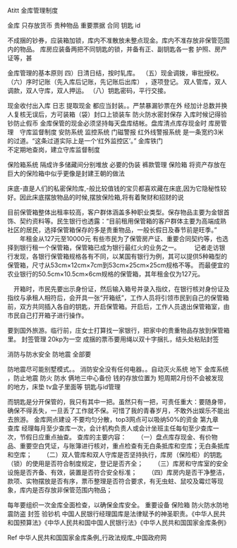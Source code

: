 Atitt 金库管理制度


金库
只存放货币 贵种物品 重要票据 合同  钥匙  id

不成捆的钞券，应装箱加锁，库内不准散放未整点现金。库内不准存放非保管范围内的物品。
库房应装备两把不同钥匙的锁，并备有正、副钥匙各一套
护照、房产证等，甚

金库管理的基本原则
四）日清日结，按时轧库。 
（五）现金调拨，审批授权。
 
（六）序时记账（先入库后记账，先记账后出库）
，逐项登记。
双人管库，双人调款，双人守库，双人押运。 （八）钥匙密码，平行交接。

现金收付出入库 日志
提取现金 都应当封装。。严禁暴漏钞票在外
经加计总数并换人复核无误后，方可装箱（袋）封口上锁装车
防火防水密封保存
入库时候记得验钞防止假币
金库保管的现金必须坚持每天盘库结帐。盘库清点库存现金时
库房管理　守库监督制度
安防系统  监控系统 门磁警报  红外线警报系统
是一条宽约3米的过道。“这条过道实际上是一个‘红外监控区’。”
金库铁门  
不定期地查岗，建立守库监督制度

保险箱系统  隔成许多储藏间分别堆放
必要的伪装
裤款管理 保险箱
将资产存放在巨大的保险箱中似乎更像是封建王朝的做法

床底-直是人们的私密保险库,-般比较值钱的宝贝都喜欢藏在床底,因为它隐秘性较好。因此床底摆放物品的时候,摆放保险箱,将有着聚财和招财的说


目前保管箱整体出租率较高，客户群体涵盖多种职业类型。保存物品主要为金银首饰、契约资料等。民生银行也透露：“目前租用保管箱的客户群体主要为高端成熟社区的居民，选择保管箱保存的多是贵重物品，一般长假日及春节前是旺季。”
　　年租金从127元至10000元
有些市民为了保管房产证、重要合同契约等，也选择到银行租一个保管箱，保管箱已成为银行最红火的业务之一。
　　记者走访银行发现，各银行保管箱规格各有不同，以某国有银行为例，其可以提供5种箱型的保管箱，尺寸从53cm×12cm×7cm到53cm×25cm×25cm规格不等。
而最便宜的农业银行的50.5cm×10.5cm×6cm规格的保管箱，其年租金仅为127元。

　开箱时，市民先要出示身份证，然后输入箱号并录入指纹，在银行核对身份证及指纹与承租人相符后，会开具一张“开箱纸”，工作人员将引领市民到自己的保管箱前，双方共同插入各自的钥匙，开启保管箱。开启后，工作人员退出保管箱室，由市民自己打开箱子进行操作。

要到国外旅游。临行前，庄女士打算找一家银行，把家中的贵重物品存放到保管箱里。
封签管理   20kp为一空
成捆的票币要用绳以双十字捆扎，结头处粘贴封签

消防与防水安全  防地震 全部要

防地震尽可能别墅模式。。
消防安全没有任何电器。。自动灭火系统
地下 金库系统 ，防止地震 防火 防水
俩地三中心备份
钱的存放位置为 短周期2月份不会被发现的地方，床垫 tv盒子里面等
钥匙与id管理

而钥匙是分开保管的，我只有其中一把。虽然只有一把，可责任重大：要随身带，确保不得丢失，一旦丢了工作就不保。可惜了我的青春岁月，不敢外出娱乐不能出去旅游。
金库网点建设
不要均匀分散，top3网点可以吸纳50%的资金
第九章　查库
经理每月至少查库一次，会计机构负责人或会计坐班主任每旬至少查库一次，节假日应重点抽查。
查库的主要内容：
　　（一）盘点库存现金、有价物品、重要空白凭证，与账簿进行核对，重点检查有无白条抵库和空库；无白条抵库和空库；
　　（二）双人管库和双人守库是否坚持执行，库房（保险柜）的钥匙（锁）的使用是否符合制度规定，登记是否齐全；
　　（三）库房和守库室的安全设施是否齐备、有效，装置是否符合安全标准；
　　（四）库房内是否干净整洁，款项、实物摆放是否有序，票币整理是否符合要求，有无虫蛀、鼠咬及霉烂等现象，库内是否存放非保管范围内物品；

每年要组织一次金库全面检查，以确保金库安全。
重要设备
保险箱 防火防水防地震防盗
封签
验钞机
中国人民银行经理国库是法律赋予的神圣职责。《中华人民共和国预算法》《中华人民共和国中国人民银行法》《中华人民共和国国家金库条例》

Ref
中华人民共和国国家金库条例_行政法规库_中国政府网

